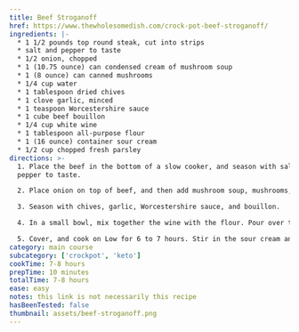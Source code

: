 ```yaml
---
title: Beef Stroganoff
href: https://www.thewholesomedish.com/crock-pot-beef-stroganoff/
ingredients: |-
  * 1 1/2 pounds top round steak, cut into strips
  * salt and pepper to taste
  * 1/2 onion, chopped
  * 1 (10.75 ounce) can condensed cream of mushroom soup
  * 1 (8 ounce) can canned mushrooms
  * 1/4 cup water
  * 1 tablespoon dried chives
  * 1 clove garlic, minced
  * 1 teaspoon Worcestershire sauce
  * 1 cube beef bouillon
  * 1/4 cup white wine
  * 1 tablespoon all-purpose flour
  * 1 (16 ounce) container sour cream
  * 1/2 cup chopped fresh parsley
directions: >-
  1. Place the beef in the bottom of a slow cooker, and season with salt and
  pepper to taste. 

  2. Place onion on top of beef, and then add mushroom soup, mushrooms, and water.

  3. Season with chives, garlic, Worcestershire sauce, and bouillon.

  4. In a small bowl, mix together the wine with the flour. Pour over the beef.

  5. Cover, and cook on Low for 6 to 7 hours. Stir in the sour cream and parsley, and continue cooking for 1 hour.
category: main course
subcategory: ['crockpot', 'keto']
cookTime: 7-8 hours
prepTime: 10 minutes
totalTime: 7-8 hours
ease: easy
notes: this link is not necessarily this recipe
hasBeenTested: false
thumbnail: assets/beef-stroganoff.png
---
```

